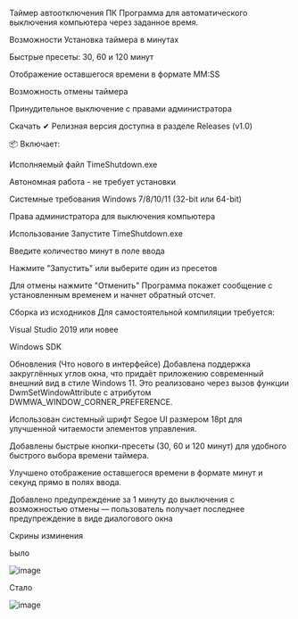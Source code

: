 Таймер автоотключения ПК
Программа для автоматического выключения компьютера через заданное время.

Возможности
Установка таймера в минутах

Быстрые пресеты: 30, 60 и 120 минут

Отображение оставшегося времени в формате MM:SS

Возможность отмены таймера

Принудительное выключение с правами администратора

Скачать
✔ Релизная версия доступна в разделе Releases (v1.0)

📦 Включает:

Исполняемый файл TimeShutdown.exe

Автономная работа - не требует установки

Системные требования
Windows 7/8/10/11 (32-bit или 64-bit)

Права администратора для выключения компьютера

Использование
Запустите TimeShutdown.exe

Введите количество минут в поле ввода

Нажмите "Запустить" или выберите один из пресетов

Для отмены нажмите "Отменить"
Программа покажет сообщение с установленным временем и начнет обратный отсчет.

Сборка из исходников
Для самостоятельной компиляции требуется:

Visual Studio 2019 или новее

Windows SDK

Обновления (Что нового в интерфейсе)
Добавлена поддержка закруглённых углов окна, что придаёт приложению современный внешний вид в стиле Windows 11. Это реализовано через вызов функции DwmSetWindowAttribute с атрибутом DWMWA_WINDOW_CORNER_PREFERENCE.

Использован системный шрифт Segoe UI размером 18pt для улучшенной читаемости элементов управления.

Добавлены быстрые кнопки-пресеты (30, 60 и 120 минут) для удобного быстрого выбора времени таймера.

Улучшено отображение оставшегося времени в формате минут и секунд прямо в полях ввода.

Добавлено предупреждение за 1 минуту до выключения с возможностью отмены — пользователь получает последнее предупреждение в виде диалогового окна

Скрины изминения 


Ьыло





![image](https://github.com/user-attachments/assets/433506da-e959-47be-b1bc-460b57be0234)




Стало



![image](https://github.com/user-attachments/assets/49a4e325-e767-48b3-ac37-9a3945e4d345)

